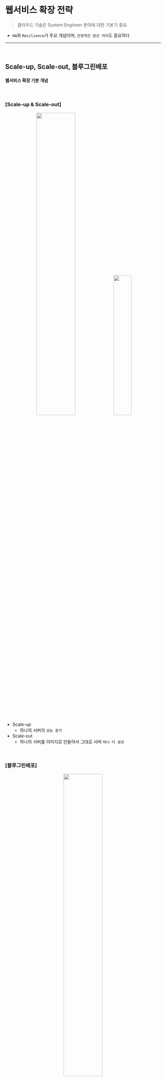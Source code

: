 # 웹서비스 확장 전략 
> 클라우드 기술은 System Engineer 분야에 대한 기본기 중요
* ```HA```와 ```Resilience```가 주요 개념이며, ```안정적인 분산 처리```도 중요하다

<hr>
<br>

## Scale-up, Scale-out, 블루그린배포

#### 웹서비스 확장 기본 개념

<br>

### [Scale-up & Scale-out]

<div align="center">
  <img width ="50%" src="https://user-images.githubusercontent.com/37537227/118649713-c5ae5b80-b81e-11eb-9332-a95fcb8fb2ee.png">
  <img width ="34%" src="https://user-images.githubusercontent.com/37537227/118649884-f42c3680-b81e-11eb-8619-8c79376ad553.png">
</div>

* Scale-up
  * 하나의 서버의 ```성능 증가```
* Scale-out
  * 하나의 서버를 이미지로 만들어서 그대로 서버 ```하나 더 생성```

<br>

### [블루그린배포]

<div align="center">
  <img width ="50%" src="https://user-images.githubusercontent.com/37537227/118650229-2ccc1000-b81f-11eb-89e7-b2dcda381e05.png">
</div>

* 색깔 
  * 블루 : ```기존``` 서버
  * 그린 : ```새로운``` 서버 (새롭게 패치된 서버)

* ```블루그린배포```
  * ```무중단``` 서버를 위해서, 하나의 블루 서버에 새로운 소스 코드를 넣은 뒤에 다시 재가동하여 그린 서버로 만드는 방식

<br>
<hr>
<br>

## 서버 부하분산을 위한 네트워크

#### 부하 (Load) & 분산 (Balance)

<br>

### [서버 부하 분산을 위한 네트워크]

<div align="center">
  <img width ="80%" src="https://user-images.githubusercontent.com/37537227/118657738-b206f300-b826-11eb-80f8-31a7745d93a6.png">
</div>


* 동그라미 : ```라우터```
* 네모    : ```스위치```
  * ```백본스위치``` : 중계서버 (척추 역할)
  * ```L7스위치```  : Application Layer가 L7, 즉 HTTP 프로토콜을 이해할 수 있는 Layer 
* Zone
  * Trust Zone : ```내부망 (개발망)``` - 운영망 접근 가능, 개발/테스트 환경에서 운영 환경으로 배포가 가능해야 하기 때문
  * DMZ Zone.  : ```외부망 (운영망)```

<br>

### [DNS 및 Host]

<div align="center">
  <img width ="80%" src="https://user-images.githubusercontent.com/37537227/118654310-643cbb80-b823-11eb-9af1-9ead7948df1b.png">
</div>

* ```DNS```  : IP주소는 읽기 어렵기 때문에, ```MyStyle.com``` 처럼 사람이 읽기 편한 주소를 할당받는 것 
* ```Host``` : Scale-out을 통해 다수의 같은 서버가 생성되는데, 구분하기 쉽도록 ```MyStyle1.com, MyStyle2.com, MyStyle3.com``` 처럼 이름을 할당해주는 것
  * ```Windows/System32/drivers/etc/hosts``` 파일에서 설정 가능
  * This file contains the mappings of IP addresses to host names. 
  * "IP Address" "Host Name" 순

<br>

### [DNS와 HTTPS]

<div align="center">
  <img width ="80%" src="https://user-images.githubusercontent.com/37537227/118655891-f1ccdb00-b824-11eb-90fb-ef886584df15.png">
</div>

* ```Wild Card 인증서```
  * ```*.도메인.com```
  * 모든 ```subdomain.domain.com``` 사용 가능
* 보통 ```앞의 WEB 서버에게만 SSL 인증```을 받아서, 보안 이슈를 해결한 뒤에, 뒤의 WAS 서버와 연동하는 형식 (뒤에 위치하기 때문에 보안적으로 안전하다고 함)

<br>

### [Virtual IP]

<div align="center">
  <img width ="80%" src="https://user-images.githubusercontent.com/37537227/118656890-ecbc5b80-b825-11eb-8508-f62ff4029e46.png">
</div>
* ```내부 서버팜```에서는 서버들이 api1, api2, api3이 scale-out되어 있는 상태이고, 외부로 공개되어 있지 않기 때문에, Virtual IP 주소로만 구성되어 있다
  * VIP 스위치가 Load-balancing을 해주는 형식이다

<br>

## 읽기요청 부하 분산

#### Request (쓰기), Response (읽기)라고 대략적으로 표현 가능

<br>

### [서버 부하 분산을 위한 네트워크]

<div align="center">
  <img width ="80%" src="https://user-images.githubusercontent.com/37537227/118658844-bbdd2600-b827-11eb-9c65-b4e325d1dd6d.png">
</div>

